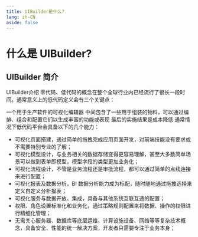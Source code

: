 ```yaml
---
title: UIBuilder是什么?
lang: zh-CN
aside: false
---
```


# 什么是 UIBuilder?

## UIBuilder 简介

UIBuilder介绍
零代码、低代码的概念在整个全球行业内已经流行了很长一段时间。通常意义上的低代码定义会有三个关键点：

一个用于生产软件的可视化编辑器
中间包含了一些用于组装的物料，可以通过编排、组合和配置它们以生成丰富的功能或表现
最后的实施结果是成本降低
通常情况下低代码平台会具备以下的几个能力：

- 可视化页面搭建，通过简单的拖拽完成应用页面开发，对前端技能没有要求或不需要特别专业的了解；
- 可视化模型设计，与业务相关的数据存储变得更容易理解，甚至大多数简单场景可以做到表单即模型，模型字段的类型更加业务化；
- 可视化流程设计，不管是业务流程还是审批流程，都可以通过简单的点线连接来进行配置；
- 可视化报表及数据分析，BI 数据分析能力成为标配，随时随地通过拖拽选择来定义自定义分析报表；
- 可视化服务与数据开放、集成，具备与其他系统互联互通的配置；
- 权限、角色设置标准化和业务化，通过策略规则配置来将数据、操作的权限进行精细化管理；
- 无需关心服务器、数据库等底层运维、计算设施设备、网络等等复杂技术概念，具备安全、性能的统一解决方案，开发者只需要专注于业务本身；
